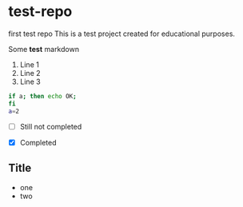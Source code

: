 # test-repo
first test repo
This is a test project created for educational purposes.

Some **test** markdown
1. Line 1
1. Line 2
1. Line 3

```bash
if a; then echo OK;
fi
a=2
```
-[ ] Still not completed

-[x] Completed

Title
----------------------------
* one
* two
